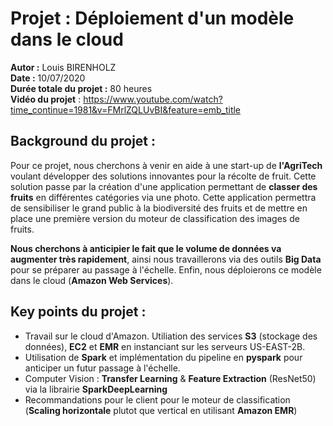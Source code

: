 # Projet : Déploiement d'un modèle dans le cloud

**Autor :** Louis BIRENHOLZ  
**Date :** 10/07/2020  
**Durée totale du projet :** 80 heures  
**Vidéo du projet** : https://www.youtube.com/watch?time_continue=1981&v=FMrlZQLUvBI&feature=emb_title  

## Background du projet :

Pour ce projet, nous cherchons à venir en aide à une start-up de **l'AgriTech** voulant développer des solutions innovantes pour la récolte de fruit. 
Cette solution passe par la création d'une application permettant de **classer des fruits** en différentes catégories via une photo. Cette application permettra de sensibiliser le grand public à la biodiversité des fruits et de mettre en place une première version du moteur de classification des images de fruits.

**Nous cherchons à anticipier le fait que le volume de données va augmenter très rapidement**, ainsi nous travaillerons via des outils **Big Data** pour se préparer au passage à l'échelle. Enfin, nous déploierons ce modèle dans le cloud (**Amazon Web Services**).  

## Key points du projet :

- Travail sur le cloud d'Amazon. Utiliation des services **S3** (stockage des données), **EC2** et **EMR** en instanciant sur les serveurs US-EAST-2B.
- Utilisation de **Spark** et implémentation du pipeline en **pyspark** pour anticiper un futur passage à l'échelle.
- Computer Vision : **Transfer Learning** & **Feature Extraction** (ResNet50) via la librairie **SparkDeepLearning**
- Recommandations pour le client pour le moteur de classification (**Scaling horizontale** plutot que vertical en utilisant **Amazon EMR**)
